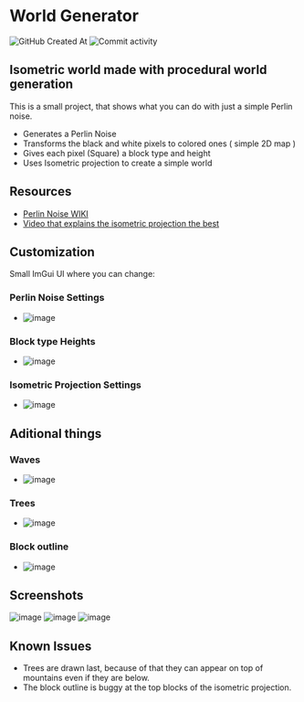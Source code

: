 # World Generator
![GitHub Created At](https://img.shields.io/github/created-at/Petrrrrr573/World-Generator)
![Commit activity](https://img.shields.io/github/commit-activity/t/Petrrrrr573/World-Generator)

## Isometric world made with procedural world generation

This is a small project, that shows what you can do with just a simple Perlin noise.

* Generates a Perlin Noise
* Transforms the black and white pixels to colored ones ( simple 2D map )
* Gives each pixel (Square) a block type and height
* Uses Isometric projection to create a simple world

## Resources
* [Perlin Noise WIKI](https://en.wikipedia.org/wiki/Perlin_noise)
* [Video that explains the isometric projection the best](https://www.youtube.com/watch?v=04oQ2jOUjkU)

## Customization
Small ImGui UI where you can change:

### Perlin Noise Settings
- ![image](https://github.com/user-attachments/assets/e5479061-f91e-411b-8993-bc21cdaab39c)
### Block type Heights
- ![image](https://github.com/user-attachments/assets/6a2a5616-c0cd-41a5-ac0e-126403be292b)
### Isometric Projection Settings
- ![image](https://github.com/user-attachments/assets/28ee1e92-c8fa-4ec0-8e36-c9cb87886a09)

## Aditional things
### Waves
- ![image](https://github.com/user-attachments/assets/5dcb7e61-4395-4158-97e2-68b918c706e9)
### Trees
- ![image](https://github.com/user-attachments/assets/f23bf139-a1cd-4a98-9428-7dfd4b8528cd)
### Block outline
- ![image](https://github.com/user-attachments/assets/dc1c1f31-db31-451d-ae41-42e289594c42)

## Screenshots
![image](https://github.com/user-attachments/assets/a89112d3-cae7-4f6b-be3c-48b3ee1af055)
![image](https://github.com/user-attachments/assets/084d2bab-81e4-4ba7-a474-e68ceeb347b0)
![image](https://github.com/user-attachments/assets/e276c1d3-df33-4aba-a624-970394a9f3ac)

## Known Issues
* Trees are drawn last, because of that they can appear on top of mountains even if they are below.
* The block outline is buggy at the top blocks of the isometric projection.
